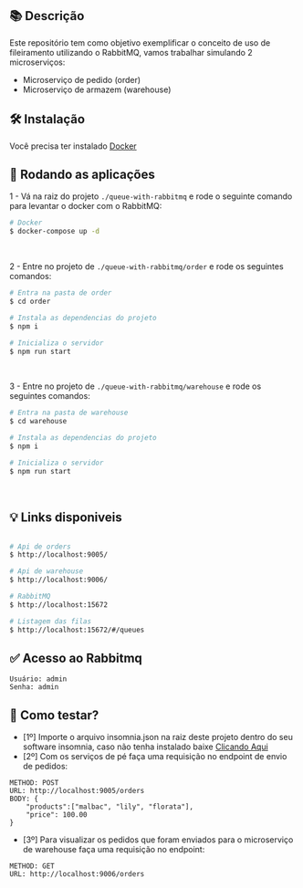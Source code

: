 ## 📚 Descrição

Este repositório tem como objetivo exemplificar o conceito de uso de fileiramento utilizando o RabbitMQ, vamos trabalhar simulando 2 microserviços:</br>
- Microserviço de pedido (order)
- Microserviço de armazem (warehouse)</br>

## 🛠️ Instalação

Você precisa ter instalado 
[Docker](https://www.docker.com/)


## 🏃 Rodando as aplicações
1 - Vá na raiz do projeto `./queue-with-rabbitmq` e rode o seguinte comando para levantar o docker com o RabbitMQ:</br>
```bash
# Docker
$ docker-compose up -d
```
</br>

2 - Entre no projeto de `./queue-with-rabbitmq/order` e rode os seguintes comandos: </br>
```bash
# Entra na pasta de order
$ cd order

# Instala as dependencias do projeto
$ npm i

# Inicializa o servidor
$ npm run start
```
</br>

3 - Entre no projeto de `./queue-with-rabbitmq/warehouse` e rode os seguintes comandos: </br>
```bash
# Entra na pasta de warehouse
$ cd warehouse

# Instala as dependencias do projeto
$ npm i

# Inicializa o servidor
$ npm run start
```
</br>

## 💡 Links disponiveis

```bash

# Api de orders
$ http://localhost:9005/

# Api de warehouse
$ http://localhost:9006/

# RabbitMQ
$ http://localhost:15672

# Listagem das filas
$ http://localhost:15672/#/queues
```

## ✅ Acesso ao Rabbitmq
```
Usuário: admin
Senha: admin
```

## 🔦 Como testar?
- [1º] Importe o arquivo insomnia.json na raiz deste projeto dentro do seu software insomnia, caso não tenha instalado baixe [Clicando Aqui](https://insomnia.rest/download)
- [2º] Com os serviços de pé faça uma requisição no endpoint de envio de pedidos:
```
METHOD: POST
URL: http://localhost:9005/orders
BODY: {
	"products":["malbac", "lily", "florata"],
	"price": 100.00
}
```
- [3º] Para visualizar os pedidos que foram enviados para o microserviço de warehouse faça uma requisição no endpoint:
```
METHOD: GET
URL: http://localhost:9006/orders
```